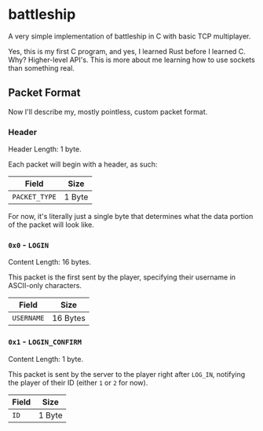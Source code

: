 # battleship

A very simple implementation of battleship in C with basic TCP multiplayer.

Yes, this is my first C program, and yes, I learned Rust before I learned C.
Why? Higher-level API's. This is more about me learning how to use sockets than something real.

## Packet Format

Now I'll describe my, mostly pointless, custom packet format.

### Header

Header Length: 1 byte.

Each packet will begin with a header, as such:

| Field         | Size   |
| ------------- | ------ |
| `PACKET_TYPE` | 1 Byte |

For now, it's literally just a single byte that determines what the data portion of the packet will look like.

### `0x0` - `LOGIN`

Content Length: 16 bytes.

This packet is the first sent by the player, specifying their username in ASCII-only characters. 

| Field      | Size     |
| ---------- | -------- |
| `USERNAME` | 16 Bytes |

### `0x1` - `LOGIN_CONFIRM`

Content Length: 1 byte.

This packet is sent by the server to the player right after `LOG_IN`, notifying the player of their ID (either `1` or `2` for now). 

| Field | Size   |
| ----- | ------ |
| `ID`  | 1 Byte |
